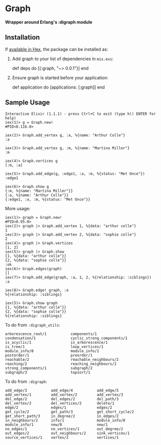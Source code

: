 # Graph

**Wrapper around Erlang's :digraph module**

## Installation

If [available in Hex](https://hex.pm/docs/publish), the package can be installed as:

  1. Add graph to your list of dependencies in `mix.exs`:

        def deps do
          [{:graph, "~> 0.0.1"}]
        end

  2. Ensure graph is started before your application:

        def application do
          [applications: [:graph]]
        end

## Sample Usage

```
Interactive Elixir (1.1.1) - press Ctrl+C to exit (type h() ENTER for help)
iex(1)> g = Graph.new!
#PID<0.116.0>

iex(2)> Graph.add_vertex g, :a, %{name: "Arthur Colle"}
:a

iex(3)> Graph.add_vertex g, :m, %{name: "Martina Miller"}
:m

iex(4)> Graph.vertices g
[:m, :a]

iex(5)> Graph.add_edge(g, :edge1, :a, :m, %{status: "Met Once"})
:edge1

iex(6)> Graph.show g
{:m, %{name: "Martina Miller"}}
{:a, %{name: "Arthur Colle"}}
{:edge1, :a, :m, %{status: "Met Once"}}
```

More usage:

```
iex(1)> graph = Graph.new!
#PID<0.95.0>
iex(2)> graph |> Graph.add_vertex 1, %{data: "arthur colle"}
1
iex(3)> graph |> Graph.add_vertex 2, %{data: "sophie colle"}
2
iex(4)> graph |> Graph.vertices
[1, 2]
iex(5)> graph |> Graph.show
{1, %{data: "arthur colle"}}
{2, %{data: "sophie colle"}}
:ok
iex(6)> Graph.edges(graph)
[]
iex(7)> Graph.add_edge(graph, :a, 1, 2, %{relationship: :siblings})
:a

iex(8)> Graph.edge! graph, :a
%{relationship: :siblings}

iex(5)> Graph.show graph
{1, %{data: "arthur colle"}}
{2, %{data: "sophie colle"}}
%{relationship: :siblings}

```

To do from `:digraph_utils`:
```
arborescence_root/1           components/1
condensation/1                cyclic_strong_components/1
is_acyclic/1                  is_arborescence/1
is_tree/1                     loop_vertices/1
module_info/0                 module_info/1
postorder/1                   preorder/1
reachable/2                   reachable_neighbours/2
reaching/2                    reaching_neighbours/2
strong_components/1           subgraph/2
subgraph/3                    topsort/1
```

To do from `:digraph`:
```
add_edge/3           add_edge/4           add_edge/5
add_vertex/1         add_vertex/2         add_vertex/3
del_edge/2           del_edges/2          del_path/3
del_vertex/2         del_vertices/2       delete/1
edge/2               edges/1              edges/2
get_cycle/2          get_path/3           get_short_cycle/2
get_short_path/3     in_degree/2          in_edges/2
in_neighbours/2      info/1               module_info/0
module_info/1        new/0                new/1
no_edges/1           no_vertices/1        out_degree/2
out_edges/2          out_neighbours/2     sink_vertices/1
source_vertices/1    vertex/2             vertices/1
```